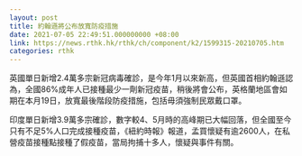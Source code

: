 ```yaml
---
layout: post
title: 約翰遜將公布放寬防疫措施
date: 2021-07-05 22:49:51.000000000 +08:00
link: https://news.rthk.hk/rthk/ch/component/k2/1599315-20210705.htm
categories: rthk
---
```


英國單日新增2.4萬多宗新冠病毒確診，是今年1月以來新高，但英國首相約翰遜認為，全國86%成年人已接種最少一劑新冠疫苗，稍後將會公布，英格蘭地區會如期在本月19日，放寬最後階段防疫措施，包括毋須強制民眾戴口罩。

印度單日新增3.9萬多宗確診，數字較4、5月時的高峰期已大幅回落，但全國至今只有不足5%人口完成接種疫苗，《紐約時報》報道，孟買懷疑有逾2600人，在私營疫苗接種點接種了假疫苗，當局拘捕十多人，懷疑與事件有關。
